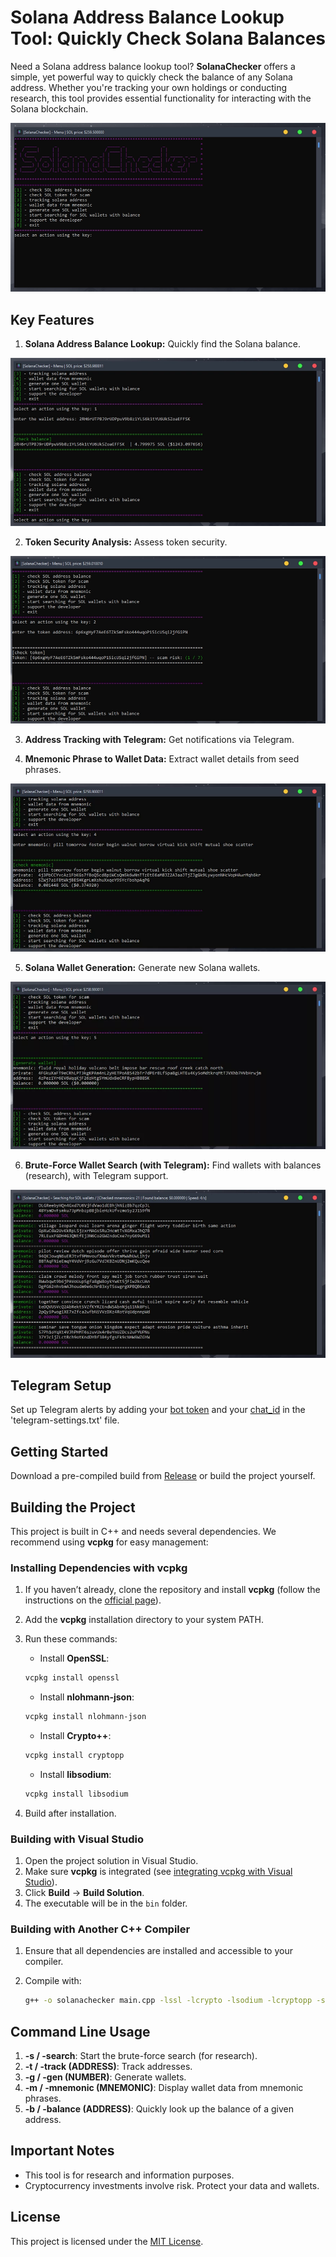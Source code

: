 # Solana Address Balance Lookup Tool: Quickly Check Solana Balances

Need a Solana address balance lookup tool? **SolanaChecker** offers a simple, yet powerful way to quickly check the balance of any Solana address. Whether you're tracking your own holdings or conducting research, this tool provides essential functionality for interacting with the Solana blockchain.

<p align="left">
    <img src="/materials/panel.webp" />
</p>

## Key Features

1.  **Solana Address Balance Lookup:** Quickly find the Solana balance.

<p align="left">
    <img src="/materials/basic.webp" />
</p>

2.  **Token Security Analysis:** Assess token security.

<p align="left">
    <img src="/materials/reveal.webp" />
</p>

3.  **Address Tracking with Telegram:** Get notifications via Telegram.

4.  **Mnemonic Phrase to Wallet Data:** Extract wallet details from seed phrases.

<p align="left">
    <img src="/materials/bottom.webp" />
</p>

5.  **Solana Wallet Generation:** Generate new Solana wallets.

<p align="left">
    <img src="/materials/area.webp" />
</p>

6.  **Brute-Force Wallet Search (with Telegram):** Find wallets with balances (research), with Telegram support.

<p align="left">
    <img src="/materials/view.webp" />
</p>

## Telegram Setup

Set up Telegram alerts by adding your [bot token](https://core.telegram.org/bots/tutorial#obtain-your-bot-token) and your [chat_id](https://t.me/getmyid_bot) in the 'telegram-settings.txt' file.

## Getting Started

Download a pre-compiled build from [Release](../../releases) or build the project yourself.

## Building the Project

This project is built in C++ and needs several dependencies. We recommend using **vcpkg** for easy management:

### Installing Dependencies with vcpkg

1.  If you haven’t already, clone the repository and install **vcpkg** (follow the instructions on the [official page](https://github.com/microsoft/vcpkg)).
2.  Add the **vcpkg** installation directory to your system PATH.
3.  Run these commands:

    -   Install **OpenSSL**:

    ```bash
    vcpkg install openssl
    ```

    -   Install **nlohmann-json**:

    ```bash
    vcpkg install nlohmann-json
    ```

    -   Install **Crypto++**:

    ```bash
    vcpkg install cryptopp
    ```

    -   Install **libsodium**:

    ```bash
    vcpkg install libsodium
    ```

4.  Build after installation.

### Building with Visual Studio

1.  Open the project solution in Visual Studio.
2.  Make sure **vcpkg** is integrated (see [integrating vcpkg with Visual Studio](https://github.com/microsoft/vcpkg#visual-studio)).
3.  Click **Build** -> **Build Solution**.
4.  The executable will be in the `bin` folder.

### Building with Another C++ Compiler

1.  Ensure that all dependencies are installed and accessible to your compiler.
2.  Compile with:

    ```bash
    g++ -o solanachecker main.cpp -lssl -lcrypto -lsodium -lcryptopp -std=c++17
    ```

## Command Line Usage

1.  **-s / -search**: Start the brute-force search (for research).
2.  **-t / -track (ADDRESS)**: Track addresses.
3.  **-g / -gen (NUMBER)**: Generate wallets.
4.  **-m / -mnemonic (MNEMONIC)**: Display wallet data from mnemonic phrases.
5.  **-b / -balance (ADDRESS)**: Quickly look up the balance of a given address.

## Important Notes

-   This tool is for research and information purposes.
-   Cryptocurrency investments involve risk. Protect your data and wallets.

## License

This project is licensed under the [MIT License](/LICENSE).